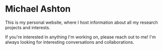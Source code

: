 # Michael Ashton
This is my personal website, where I host information about all my research
projects and interests.

If you're interested in anything I'm working on, please reach out to me!
I'm always looking for interesting conversations and collaborations.

